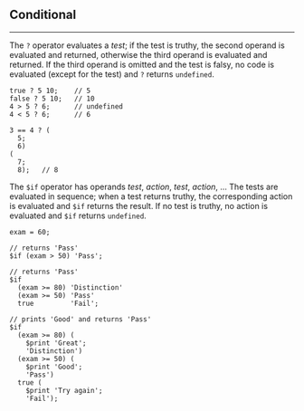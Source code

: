 ## Conditional

---

The `?` operator evaluates a _test_; if the test is truthy, the second operand is evaluated and returned, otherwise the third operand is evaluated and returned. If the third operand is omitted and the test is falsy, no code is evaluated (except for the test) and `?` returns `undefined`.

```
true ? 5 10;    // 5
false ? 5 10;   // 10
4 > 5 ? 6;      // undefined
4 < 5 ? 6;      // 6

3 == 4 ? (
  5;
  6)
(
  7;
  8);   // 8
```

The `$if` operator has operands *test*, *action*, *test*, *action*, ... The tests are evaluated in sequence; when a test returns truthy, the corresponding action is evaluated and `$if` returns the result. If no test is truthy, no action is evaluated and `$if` returns `undefined`.

```
exam = 60;

// returns 'Pass'
$if (exam > 50) 'Pass';

// returns 'Pass'
$if
  (exam >= 80) 'Distinction'
  (exam >= 50) 'Pass'
  true         'Fail';

// prints 'Good' and returns 'Pass'
$if
  (exam >= 80) (
    $print 'Great';
    'Distinction')
  (exam >= 50) (
    $print 'Good';
    'Pass')
  true (
    $print 'Try again';
    'Fail');
```
